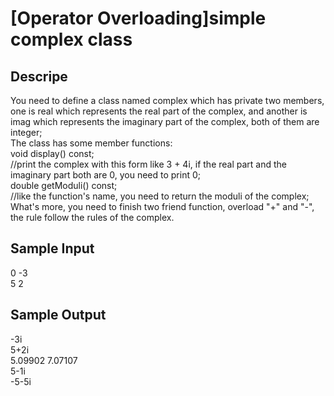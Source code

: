 # [Operator Overloading]simple complex class

## Descripe
You need to define a class named complex which has private two members, one is real which represents the real part of the complex, and another is imag which represents the imaginary part of the complex, both of them are integer;</br>
The class has some member functions:</br>
void display() const;</br>
//print the complex with this form like 3 + 4i, if the real part and the imaginary part both are 0, you need to print 0;</br>
double getModuli() const; </br>
//like the function's name, you need to return the moduli of the complex;</br>
What's more, you need to finish two friend function, overload "+" and "-", the rule follow the rules of the complex.</br>

## Sample Input
0 -3</br>
5 2</br>

## Sample Output
-3i</br>
5+2i</br>
5.09902 7.07107</br>
5-1i</br>
-5-5i</br>

